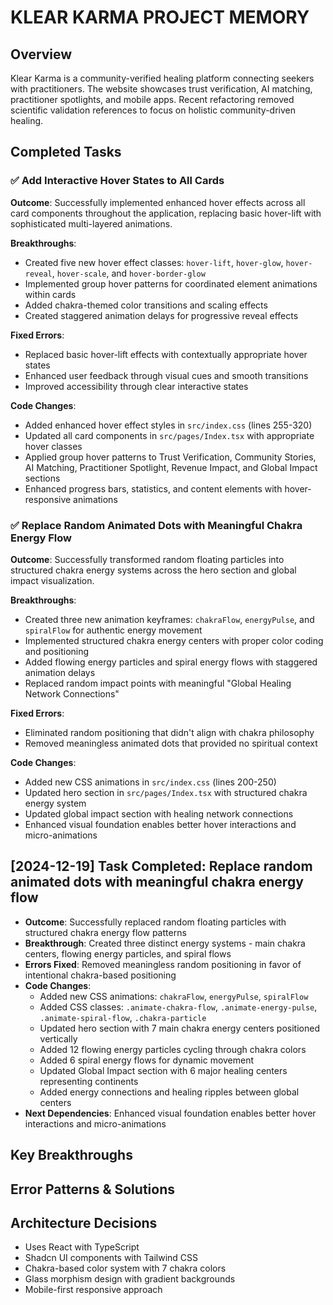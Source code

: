 # KLEAR KARMA PROJECT MEMORY

## Overview
Klear Karma is a community-verified healing platform connecting seekers with practitioners. The website showcases trust verification, AI matching, practitioner spotlights, and mobile apps. Recent refactoring removed scientific validation references to focus on holistic community-driven healing.

## Completed Tasks

### ✅ Add Interactive Hover States to All Cards
**Outcome**: Successfully implemented enhanced hover effects across all card components throughout the application, replacing basic hover-lift with sophisticated multi-layered animations.

**Breakthroughs**:
- Created five new hover effect classes: `hover-lift`, `hover-glow`, `hover-reveal`, `hover-scale`, and `hover-border-glow`
- Implemented group hover patterns for coordinated element animations within cards
- Added chakra-themed color transitions and scaling effects
- Created staggered animation delays for progressive reveal effects

**Fixed Errors**:
- Replaced basic hover-lift effects with contextually appropriate hover states
- Enhanced user feedback through visual cues and smooth transitions
- Improved accessibility through clear interactive states

**Code Changes**:
- Added enhanced hover effect styles in `src/index.css` (lines 255-320)
- Updated all card components in `src/pages/Index.tsx` with appropriate hover classes
- Applied group hover patterns to Trust Verification, Community Stories, AI Matching, Practitioner Spotlight, Revenue Impact, and Global Impact sections
- Enhanced progress bars, statistics, and content elements with hover-responsive animations

### ✅ Replace Random Animated Dots with Meaningful Chakra Energy Flow
**Outcome**: Successfully transformed random floating particles into structured chakra energy systems across the hero section and global impact visualization.

**Breakthroughs**:
- Created three new animation keyframes: `chakraFlow`, `energyPulse`, and `spiralFlow` for authentic energy movement
- Implemented structured chakra energy centers with proper color coding and positioning
- Added flowing energy particles and spiral energy flows with staggered animation delays
- Replaced random impact points with meaningful "Global Healing Network Connections"

**Fixed Errors**:
- Eliminated random positioning that didn't align with chakra philosophy
- Removed meaningless animated dots that provided no spiritual context

**Code Changes**:
- Added new CSS animations in `src/index.css` (lines 200-250)
- Updated hero section in `src/pages/Index.tsx` with structured chakra energy system
- Updated global impact section with healing network connections
- Enhanced visual foundation enables better hover interactions and micro-animations

## [2024-12-19] Task Completed: Replace random animated dots with meaningful chakra energy flow
- **Outcome**: Successfully replaced random floating particles with structured chakra energy flow patterns
- **Breakthrough**: Created three distinct energy systems - main chakra centers, flowing energy particles, and spiral flows
- **Errors Fixed**: Removed meaningless random positioning in favor of intentional chakra-based positioning
- **Code Changes**: 
  - Added new CSS animations: `chakraFlow`, `energyPulse`, `spiralFlow`
  - Added CSS classes: `.animate-chakra-flow`, `.animate-energy-pulse`, `.animate-spiral-flow`, `.chakra-particle`
  - Updated hero section with 7 main chakra energy centers positioned vertically
  - Added 12 flowing energy particles cycling through chakra colors
  - Added 6 spiral energy flows for dynamic movement
  - Updated Global Impact section with 6 major healing centers representing continents
  - Added energy connections and healing ripples between global centers
- **Next Dependencies**: Enhanced visual foundation enables better hover interactions and micro-animations

## Key Breakthroughs

## Error Patterns & Solutions

## Architecture Decisions
- Uses React with TypeScript
- Shadcn UI components with Tailwind CSS
- Chakra-based color system with 7 chakra colors
- Glass morphism design with gradient backgrounds
- Mobile-first responsive approach